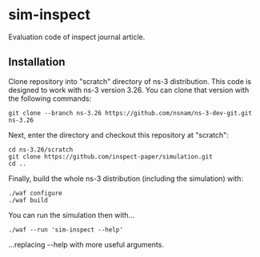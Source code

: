 # sim-inspect

Evaluation code of inspect journal article.

## Installation

Clone repository into "scratch" directory of ns-3 distribution.
This code is designed to work with ns-3 version 3.26.
You can clone that version with the following commands:

    git clone --branch ns-3.26 https://github.com/nsnam/ns-3-dev-git.git ns-3.26

Next, enter the directory and checkout this repository at "scratch":

    cd ns-3.26/scratch
    git clone https://github.com/inspect-paper/simulation.git
    cd ..

Finally, build the whole ns-3 distribution (including the simulation) with:

    ./waf configure
    ./waf build
  
You can run the simulation then with...

    ./waf --run 'sim-inspect --help'

...replacing --help with more useful arguments.
